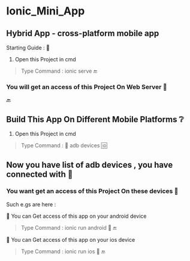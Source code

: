 # Ionic_Mini_App
                                                                
## Hybrid App - cross-platform mobile app
                                                                                    
                                                                                    
Starting Guide :  :memo:

1. Open this Project in cmd 

> Type Command : ionic serve  :end: 
                                                                        
### You will get an access of this Project On Web Server :speech_balloon:

:back:
## Build This App On Different Mobile Platforms  :grey_question:
                                                                                                                              
1. Open this Project in cmd 

> Type Command :  :signal_strength: adb devices   :id:
                                                                        
## Now you have list of adb devices , you have connected with :speech_balloon:
### You want get an access of this Project On these devices :speech_balloon:
                                                                                                          
 Such e.gs are here :
 
:speech_balloon: You can Get access of this app on your android device
                                                                                                                        
 > Type Command : ionic run android  :iphone:  :end:
                                                                                                                          
                                                                                                                          
 :speech_balloon: You can Get access of this app on your ios device
                                                                                                                        
 > Type Command : ionic run ios  :iphone:  :end:
                                                                                                                                  
                                                                                                                                  
